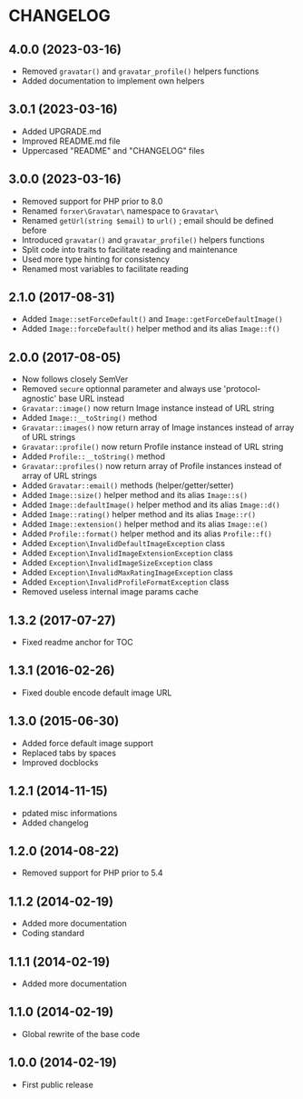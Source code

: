 CHANGELOG
=========

4.0.0 (2023-03-16)
------------------

- Removed `gravatar()` and `gravatar_profile()` helpers functions
- Added documentation to implement own helpers


3.0.1 (2023-03-16)
------------------

- Added UPGRADE.md
- Improved README.md file
- Uppercased "README" and "CHANGELOG" files


3.0.0 (2023-03-16)
------------------

- Removed support for PHP prior to 8.0
- Renamed `forxer\Gravatar\` namespace to `Gravatar\`
- Renamed `getUrl(string $email)` to `url()` ; email should be defined before
- Introduced `gravatar()` and `gravatar_profile()` helpers functions
- Split code into traits to facilitate reading and maintenance
- Used more type hinting for consistency
- Renamed most variables to facilitate reading


2.1.0 (2017-08-31)
------------------

- Added `Image::setForceDefault()` and `Image::getForceDefaultImage()`
- Added `Image::forceDefault()` helper method and its alias `Image::f()`


2.0.0 (2017-08-05)
------------------

- Now follows closely SemVer
- Removed `secure` optionnal parameter and always use 'protocol-agnostic' base URL instead
- `Gravatar::image()` now return Image instance instead of URL string
- Added `Image::__toString()` method
- `Gravatar::images()` now return array of Image instances instead of array of URL strings
- `Gravatar::profile()` now return Profile instance instead of URL string
- Added `Profile::__toString()` method
- `Gravatar::profiles()` now return array of Profile instances instead of array of URL strings
- Added `Gravatar::email()` methods (helper/getter/setter)
- Added `Image::size()` helper method and its alias `Image::s()`
- Added `Image::defaultImage()` helper method and its alias `Image::d()`
- Added `Image::rating()` helper method and its alias `Image::r()`
- Added `Image::extension()` helper method and its alias `Image::e()`
- Added `Profile::format()` helper method and its alias `Profile::f()`
- Added `Exception\InvalidDefaultImageException` class
- Added `Exception\InvalidImageExtensionException` class
- Added `Exception\InvalidImageSizeException` class
- Added `Exception\InvalidMaxRatingImageException` class
- Added `Exception\InvalidProfileFormatException` class
- Removed useless internal image params cache


1.3.2 (2017-07-27)
------------------

- Fixed readme anchor for TOC


1.3.1 (2016-02-26)
------------------

- Fixed double encode default image URL


1.3.0 (2015-06-30)
------------------

- Added force default image support
- Replaced tabs by spaces
- Improved docblocks


1.2.1 (2014-11-15)
------------------

- pdated misc informations
- Added changelog


1.2.0 (2014-08-22)
------------------

- Removed support for PHP prior to 5.4


1.1.2 (2014-02-19)
------------------

- Added more documentation
- Coding standard


1.1.1 (2014-02-19)
------------------

- Added more documentation


1.1.0 (2014-02-19)
------------------

- Global rewrite of the base code


1.0.0 (2014-02-19)
------------------

- First public release
